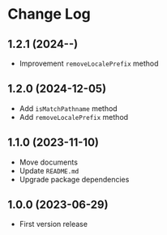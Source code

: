 # Change Log

## 1.2.1 (2024--)

- Improvement `removeLocalePrefix` method

## 1.2.0 (2024-12-05)

- Add `isMatchPathname` method
- Add `removeLocalePrefix` method

## 1.1.0 (2023-11-10)

- Move documents
- Update `README.md`
- Upgrade package dependencies

## 1.0.0 (2023-06-29)

- First version release
